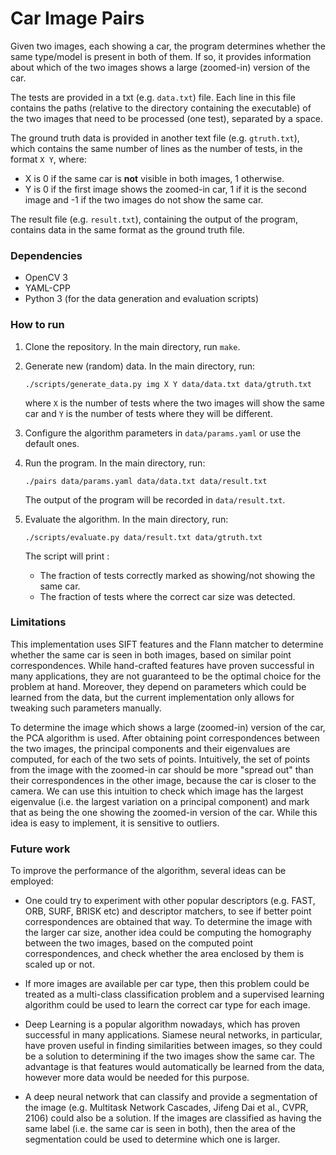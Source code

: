 # Car Image Pairs #

Given two images, each showing a car, the program determines whether the same type/model is present in both of them. If so, it provides information about which of the two images shows a large (zoomed-in) version of the car.

The tests are provided in a txt (e.g. `data.txt`) file. Each line in this file contains the paths (relative to the directory containing the executable) of the two images that need to be processed (one test), separated by a space.

The ground truth data is provided in another text file (e.g. `gtruth.txt`), which contains the same number of lines as the number of tests, in the format `X Y`, where:

* X is 0 if the same car is **not** visible in both images, 1 otherwise.
* Y is 0 if the first image shows the zoomed-in car, 1 if it is the second image and -1 if the two images do not show the same car.

The result file (e.g. `result.txt`), containing the output of the program, contains data in the same format as the ground truth file.

### Dependencies ###

* OpenCV 3
* YAML-CPP
* Python 3 (for the data generation and evaluation scripts)

### How to run ###

1. Clone the repository. In the main directory, run `make`.
2. Generate new (random) data. In the main directory, run:

    `./scripts/generate_data.py img X Y data/data.txt data/gtruth.txt`

    where `X` is the number of tests where the two images will show the same car and `Y` is the number of tests where they will be different.

3. Configure the algorithm parameters in `data/params.yaml` or use the default ones.
4. Run the program. In the main directory, run:

    `./pairs data/params.yaml data/data.txt data/result.txt`

    The output of the program will be recorded in `data/result.txt`.

5. Evaluate the algorithm. In the main directory, run:

    `./scripts/evaluate.py data/result.txt data/gtruth.txt`

    The script will print :

     * The fraction of tests correctly marked as showing/not showing the same car.
     * The fraction of tests where the correct car size was detected.

### Limitations ###

This implementation uses SIFT features and the Flann matcher to determine whether the same car is seen in both images, based on similar point correspondences. While hand-crafted features have proven successful in many applications, they are not guaranteed to be the optimal choice for the problem at hand. Moreover, they depend on parameters which could be learned from the data, but the current implementation only allows for tweaking such parameters manually.

To determine the image which shows a large (zoomed-in) version of the car, the PCA algorithm is used. After obtaining point correspondences between the two images, the principal components and their eigenvalues are computed, for each of the two sets of points. Intuitively, the set of points from the image with the zoomed-in car should be more "spread out" than their correspondences in the other image, because the car is closer to the camera. We can use this intuition to check which image has the largest eigenvalue (i.e. the largest variation on a principal component) and mark that as being the one showing the zoomed-in version of the car. While this idea is easy to implement, it is sensitive to outliers.

### Future work ###

To improve the performance of the algorithm, several ideas can be employed:

* One could try to experiment with other popular descriptors (e.g. FAST, ORB, SURF, BRISK etc) and descriptor matchers, to see if better point correspondences are obtained that way. To determine the image with the larger car size, another idea could be computing the homography between the two images, based on the computed point correspondences, and check whether the area enclosed by them is scaled up or not.

* If more images are available per car type, then this problem could be treated as a multi-class classification problem and a supervised learning algorithm could be used to learn the correct car type for each image.

* Deep Learning is a popular algorithm nowadays, which has proven successful in many applications. Siamese neural networks, in particular, have proven useful in finding similarities between images, so they could be a solution to determining if the two images show the same car. The advantage is that features would automatically be learned from the data, however more data would be needed for this purpose.

* A deep neural network that can classify and provide a segmentation of the image (e.g. Multitask Network Cascades, Jifeng Dai et al., CVPR, 2106) could also be a solution. If the images are classified as having the same label (i.e. the same car is seen in both), then the area of the segmentation could be used to determine which one is larger.
